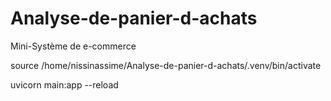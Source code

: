 # Analyse-de-panier-d-achats
Mini-Système de e-commerce

source /home/nissinassime/Analyse-de-panier-d-achats/.venv/bin/activate

uvicorn main:app --reload
